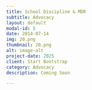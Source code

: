 ```yaml
---
title: School Discipline & MDR
subtitle: Advocacy
layout: default
modal-id: 5
date: 2014-07-14
img: 20.png
thumbnail: 20.png
alt: image-alt
project-date: 2025
client: Start Bootstrap
category: Advocacy
description: Coming Soon

---
```

